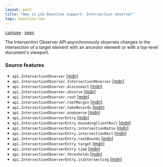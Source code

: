 ```yaml
---
layout: post
title: "New in Low Baseline Support: Intersection observer"
tags: baseline-low
---
```


[caniuse](https://caniuse.com/?search=intersection-observer) · [spec](https://w3c.github.io/IntersectionObserver/)

The Intersection Observer API asynchronously observes changes in the intersection of a target element with an ancestor element or with a top-level document's viewport.

### Source features

- ``api.IntersectionObserver`` [[mdn]](https://developer.mozilla.org/en-US/search?q=api.IntersectionObserver)
- ``api.IntersectionObserver.IntersectionObserver`` [[mdn]](https://developer.mozilla.org/en-US/search?q=api.IntersectionObserver.IntersectionObserver)
- ``api.IntersectionObserver.disconnect`` [[mdn]](https://developer.mozilla.org/en-US/search?q=api.IntersectionObserver.disconnect)
- ``api.IntersectionObserver.observe`` [[mdn]](https://developer.mozilla.org/en-US/search?q=api.IntersectionObserver.observe)
- ``api.IntersectionObserver.root`` [[mdn]](https://developer.mozilla.org/en-US/search?q=api.IntersectionObserver.root)
- ``api.IntersectionObserver.rootMargin`` [[mdn]](https://developer.mozilla.org/en-US/search?q=api.IntersectionObserver.rootMargin)
- ``api.IntersectionObserver.takeRecords`` [[mdn]](https://developer.mozilla.org/en-US/search?q=api.IntersectionObserver.takeRecords)
- ``api.IntersectionObserver.unobserve`` [[mdn]](https://developer.mozilla.org/en-US/search?q=api.IntersectionObserver.unobserve)
- ``api.IntersectionObserverEntry`` [[mdn]](https://developer.mozilla.org/en-US/search?q=api.IntersectionObserverEntry)
- ``api.IntersectionObserverEntry.boundingClientRect`` [[mdn]](https://developer.mozilla.org/en-US/search?q=api.IntersectionObserverEntry.boundingClientRect)
- ``api.IntersectionObserverEntry.intersectionRatio`` [[mdn]](https://developer.mozilla.org/en-US/search?q=api.IntersectionObserverEntry.intersectionRatio)
- ``api.IntersectionObserverEntry.intersectionRect`` [[mdn]](https://developer.mozilla.org/en-US/search?q=api.IntersectionObserverEntry.intersectionRect)
- ``api.IntersectionObserverEntry.rootBounds`` [[mdn]](https://developer.mozilla.org/en-US/search?q=api.IntersectionObserverEntry.rootBounds)
- ``api.IntersectionObserverEntry.target`` [[mdn]](https://developer.mozilla.org/en-US/search?q=api.IntersectionObserverEntry.target)
- ``api.IntersectionObserverEntry.time`` [[mdn]](https://developer.mozilla.org/en-US/search?q=api.IntersectionObserverEntry.time)
- ``api.IntersectionObserver.thresholds`` [[mdn]](https://developer.mozilla.org/en-US/search?q=api.IntersectionObserver.thresholds)
- ``api.IntersectionObserverEntry.isIntersecting`` [[mdn]](https://developer.mozilla.org/en-US/search?q=api.IntersectionObserverEntry.isIntersecting)
